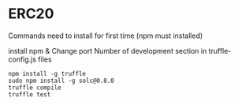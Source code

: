 # ERC20

Commands need to install for first time (npm must installed)


install npm & Change port Number of development section in truffle-config.js files

```
npm install -g truffle
sudo npm install -g solc@0.8.0
truffle compile
truffle test
```




